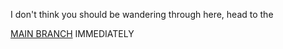 I don't think you should be wandering through here, head to the

[MAIN BRANCH](/tzwel/Absence/tree/experimental) IMMEDIATELY